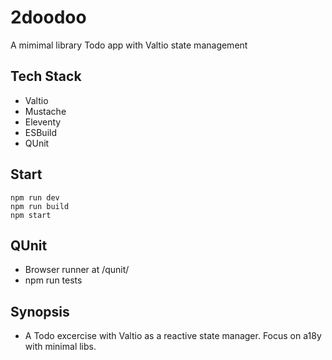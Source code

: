 # 2doodoo

A mimimal library Todo app with Valtio state management

## Tech Stack

- Valtio
- Mustache
- Eleventy
- ESBuild
- QUnit

## Start

    npm run dev
    npm run build
    npm start

## QUnit

- Browser runner at /qunit/
- npm run tests

## Synopsis

- A Todo excercise with Valtio as a reactive state manager. Focus on a18y with minimal libs.
